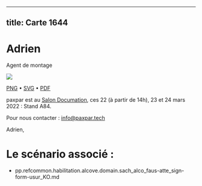 
---
title: Carte 1644
---

# Adrien


Agent de montage


![](https://media.paxpar.tech/ludi/card_1644_recto.png)

[PNG](https://media.paxpar.tech/ludi/card_1644_recto.png) • [SVG](https://media.paxpar.tech/ludi/card_1644_recto.svg) • [PDF](https://media.paxpar.tech/ludi/card_1644_recto.pdf)

paxpar est au [Salon Documation](https://www.documation.fr/info_societe/527/paxpartech.html), ces 22 (à partir de 14h), 23 et 24 mars 2022 : Stand A84.

Pour nous contacter : info@paxpar.tech

Adrien, 
# Le scénario associé : 
  - pp.refcommon.habilitation.alcove.domain.sach_alco_faus-atte_sign-form-usur_KO.md 


